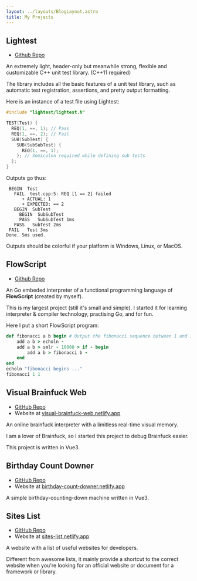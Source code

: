 ```yaml
---
layout: ../layouts/BlogLayout.astro
title: My Projects
---
```


## Lightest

- [Github Repo](https://github.com/zhangzheheng12345/Lightest)

An extremely light, header-only but meanwhile strong, flexible and customizable C++ unit test library. (C++11 required)

The library includes all the basic features of a unit test library, such as automatic test registration, assertions, and pretty output formatting.

Here is an instance of a test file using Lightest:

```cpp
#include "lightest/lightest.h"

TEST(Test) {
  REQ(1, ==, 1); // Pass
  REQ(1, ==, 2); // Fail
  SUB(SubTest) {
    SUB(SubSubTest) {
      REQ(1, ==, 1);
    }; // Semicolon required while defining sub tests
  };
}
```

Outputs go thus:

```
 BEGIN  Test
   FAIL  test.cpp:5: REQ [1 == 2] failed
      + ACTUAL: 1
      + EXPECTED: == 2
   BEGIN  SubTest
     BEGIN  SubSubTest
     PASS   SubSubTest 1ms
   PASS   SubTest 2ms
 FAIL   Test 3ms
Done. 5ms used.
```

Outputs should be colorful if your platform is Windows, Linux, or MacOS.

## FlowScript

- [Github Repo](https://github.com/zhangzheheng12345/flowscript)

An Go embeded interpreter of a functional programming language of **FlowScript** (created by myself).

This is my largest project (still it's small and simple).
I started it for learning interpreter & compiler technology, practising Go, and for fun.

Here I put a short FlowScript program:

<!-- highlight FlowScript as Ruby -->

```ruby
def fibonacci a b begin # Output the fibonacci sequence between 1 and 10000
    add a b > echoln -
    add a b > smlr - 10000 > if - begin
        add a b > fibonacci b -
    end
end
echoln "fibonacci begins ..."
fibonacci 1 1
```

## Visual Brainfuck Web

- [GitHub Repo](https://github.com/zhangzheheng12345/visual-brainfuck-web)
- Website at [visual-brainfuck-web.netlify.app](https://visual-brainfuck-web.netlify.app)

An online brainfuck interpreter with a limitless real-time visual memory.

I am a lover of Brainfuck, so I started this project to debug Brainfuck easier.

This project is written in Vue3.

## Birthday Count Downer

- [GitHub Repo](https://github.com/zhangzheheng12345/birthday-count-downer)
- Website at [birthday-count-downer.netlify.app](https://birthday-count-downer.netlify.app)

A simple birthday-counting-down machine written in Vue3.

## Sites List

- [GitHub Repo](https://github.com/zhangzheheng12345/sites-list)
- Website at [sites-list.netlify.app](https://sites-list.netlify.app)

A website with a list of useful websites for developers.

Different from awesome lists, it mainly provide a shortcut to the correct website when you're looking for an official website or document for a framework or library.
